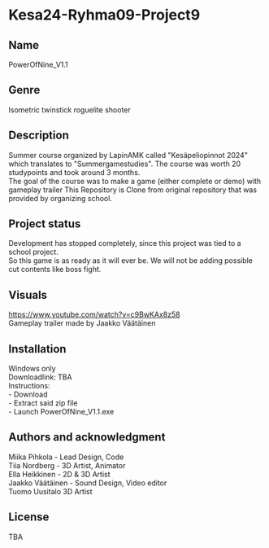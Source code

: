 # Kesa24-Ryhma09-Project9



## Name
PowerOfNine_V1.1

## Genre
Isometric twinstick roguelite shooter

## Description
Summer course organized by LapinAMK called "Kesäpeliopinnot 2024" which translates to "Summergamestudies". The course was worth 20 studypoints and took around 3 months.<br>
The goal of the course was to make a game (either complete or demo) with gameplay trailer
This Repository is Clone from original repository that was provided by organizing school.

## Project status
Development has stopped completely, since this project was tied to a school project.<br>
So this game is as ready as it will ever be. We will not be adding possible cut contents like boss fight.

## Visuals
https://www.youtube.com/watch?v=c9BwKAx8z58 <br>
Gameplay trailer made by Jaakko Väätäinen

## Installation
Windows only<br>
Downloadlink: TBA<br>
Instructions:<br>
    - Download<br>
    - Extract said zip file<br>
    - Launch PowerOfNine_V1.1.exe

## Authors and acknowledgment
Miika Pihkola - Lead Design, Code<br>
Tiia Nordberg - 3D Artist, Animator<br>
Ella Heikkinen - 2D & 3D Artist<br>
Jaakko Väätäinen - Sound Design, Video editor<br>
Tuomo Uusitalo 3D Artist<br>

## License
TBA
